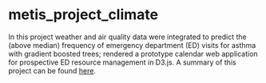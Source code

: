 # metis_project_climate

In this project weather and air quality data were integrated to predict the (above median) frequency of emergency department (ED) visits for asthma with gradient boosted trees; rendered a prototype calendar web application for prospective ED resource management in D3.js. 
A summary of this project can be found [here](https://github.com/hengrumay/metis_project_climate/blob/master/docs/H-RMTan_predictingEDvisitswithClimateData.pptx.pdf).

